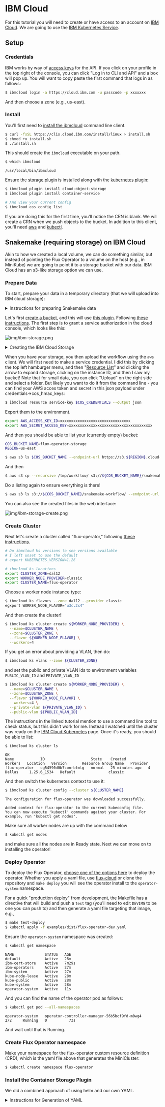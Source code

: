 # IBM Cloud

For this tutorial you will need to create or have access to an account on [IBM Cloud](https://cloud.ibm.com/).
We are going to use the [IBM Kubernetes Service](https://cloud.ibm.com/docs/containers?topic=containers-getting-started).

## Setup

### Credentials

IBM works by way of [access keys](https://cloud.ibm.com/docs/account?topic=account-userapikey&interface=ui#userapikey) for the API.
If you click on your profile in the top right of the console, you can click "Log in to CLI and API" and a box will pop up.
You will want to copy paste the first command that logs in as follows:

```bash
$ ibmcloud login -a https://cloud.ibm.com -u passcode -p xxxxxxx
```

And then choose a zone (e.g., us-east). 

### Install

You'll first need to [install the ibmcloud](https://cloud.ibm.com/docs/cli?topic=cli-getting-started) command line
client.

```bash
$ curl -fsSL https://clis.cloud.ibm.com/install/linux > install.sh
$ chmod +x install.sh
$ ./install.sh
```

This should create the `ibmcloud` executable on your path.

```bash
$ which ibmcloud
```
```console
/usr/local/bin/ibmcloud
```

Ensure the [storage plugin](https://cloud.ibm.com/docs/cloud-object-storage?topic=cloud-object-storage-cli-plugin-ic-cos-cli) is installed
along with the [kubernetes plugin](https://cloud.ibm.com/docs/containers?topic=containers-cs_cli_install):

```bash
$ ibmcloud plugin install cloud-object-storage
$ ibmcloud plugin install container-service

# And view your current config
$ ibmcloud cos config list
```

If you are doing this for the first time, you'll notice the CRN is blank. We will create a CRN when we push objects to the bucket.
In addition to this client, you'll need [aws](https://docs.aws.amazon.com/cli/latest/userguide/cli-chap-getting-started.html) and [kubectl](https://kubernetes.io/docs/tasks/tools/).


## Snakemake (requiring storage) on IBM Cloud

Akin to how we created a local volume, we can do something similar, but instead of pointing the Flux Operator
to a volume on the host (e.g., in MiniKube) we are going to point it to a storage bucket with our data.
IBM Cloud has an s3-like storage option we can use.

### Prepare Data

To start, prepare your data in a temporary directory (that we will upload into IBM cloud storage):

<details>

<summary>Instructions for preparing Snakemake data</summary>

```bash
$ git clone --depth 1 https://github.com/snakemake/snakemake-tutorial-data /tmp/workflow
```

You'll want to add the [Snakefile](https://github.com/rse-ops/flux-hpc/blob/main/snakemake/atacseq/Snakefile) for your workflow
along with a [plotting script](https://github.com/rse-ops/flux-hpc/blob/main/snakemake/atacseq/scripts/plot-quals.py):

```bash
$ wget -O /tmp/workflow/Snakefile https://raw.githubusercontent.com/rse-ops/flux-hpc/main/snakemake/atacseq/Snakefile
$ mkdir -p /tmp/workflow/scripts
$ wget -O /tmp/workflow/scripts/plot-quals.py https://raw.githubusercontent.com/rse-ops/flux-hpc/main/snakemake/atacseq/scripts/plot-quals.py
```

Delete GitHub/git assets:

```bash
$ rm -rf .git .github
```

You should have this structure:

```bash
$ tree /tmp/workflow
```
```
/tmp/workflow/
├── data
│   ├── genome.fa
│   ├── genome.fa.amb
│   ├── genome.fa.ann
│   ├── genome.fa.bwt
│   ├── genome.fa.fai
│   ├── genome.fa.pac
│   ├── genome.fa.sa
│   └── samples
│       ├── A.fastq
│       ├── B.fastq
│       └── C.fastq
├── Dockerfile
├── environment.yaml
├── README.md
├── scripts
│   └── plot-quals.py
└── Snakefile
```

</details>

Let's first [create a bucket](https://cloud.ibm.com/docs/cloud-object-storage?topic=cloud-object-storage-cli-plugin-ic-cos-cli#ic-create-bucket),
and this will use [this plugin](https://github.com/IBM/ibmcloud-cos-cli).
Following [these instructions](https://ibm.github.io/kubernetes-storage/Lab5/cos-with-s3fs/COS/).
The first step is to grant a service authorization in the cloud console, which looks like this:

![img/ibm-storage.png](img/ibm-storage.png)

<details>

<summary>Creating the IBM Cloud Storage</summary>

We first need to create a service account:

```bash
# This is usually "Default" - try doing "ibmcloud resource groups"
RESOURCEGROUP=$(ibmcloud resource groups --output json | jq -r '.[0].name') 
COS_NAME_RANDOM=$(date | md5sum | head -c10)
COS_NAME=$COS_NAME_RANDOM-cos-1
COS_CREDENTIALS=$COS_NAME-credentials
COS_PLAN=Lite
COS_BUCKET_NAME=flux-operator-storage
REGION=us-east
COS_PRIVATE_ENDPOINT=s3.private.$REGION.cloud-object-storage.appdomain.cloud
```

And now we can make the service instance:

```bash
$ ibmcloud resource service-instance-create $COS_NAME cloud-object-storage $COS_PLAN global -g $RESOURCEGROUP
```

And list to ensure it was created (repeats the output above for the most part, but can be run separately or
after the fact):

```bash
$ ibmcloud resource service-instance $COS_NAME
```

Next, set the GUID of the object storage instance,

```bash
COS_GUID=$(ibmcloud resource service-instance $COS_NAME --output json | jq -r '.[0].guid')
echo $COS_GUID
```

And add credentials so you can authenticate with IAM. 

```bash
$ ibmcloud resource service-key-create $COS_CREDENTIALS Writer --instance-name $COS_NAME --parameters '{"HMAC":true}'
```

And generate the API key in json:

```bash
COS_APIKEY=$(ibmcloud resource service-key $COS_CREDENTIALS --output json | jq -r '.[0].credentials.apikey')
echo $COS_APIKEY
```

Now we can (finally) create a bucket, first getting the CRN:

```bash
COS_CRN=$(ibmcloud resource service-key $COS_CREDENTIALS --output json | jq -r '.[0].credentials.resource_instance_id')
echo $COS_CRN
```
Add the CRN:

```bash
$ ibmcloud cos config crn --crn $COS_CRN
```

Verify that it shows up:

```bash
$ ibmcloud cos config list
```

And then create the bucket:

```bash
$ ibmcloud cos bucket-create --bucket $COS_BUCKET_NAME --region $REGION
```

And verify it was created:

```bash
$ ibmcloud cos list-buckets --ibm-service-instance-id $COS_CRN
```

</details>

When you have your storage, you then upload the workflow using the `aws` client. We will first need to make a service
credential. I did this by clicking the top left hamburger menu, and then "[Resource List](https://cloud.ibm.com/resources)" and clicking the arrow
to expand storage, clicking on the instance ID, and then I saw my bucket! Note that for small data, you can click "Upload" on the right
side and select a folder. But likely you want to do it from the command line - you can find your AWS acces token and secret in this json
payload under credentials->cos_hmac_keys:

```bash
$ ibmcloud resource service-key $COS_CREDENTIALS --output json
```

Export them to the environment.

```bash
export AWS_ACCESS_KEY_ID=xxxxxxxxxxxxxxxxxxxxxxxxxxxxxxxx
export AWS_SECRET_ACCESS_KEY=xxxxxxxxxxxxxxxxxxxxxxxxxxxxxxxxxxxxxx
```

And then you should be able to list your (currently empty) bucket:

```bash
COS_BUCKET_NAME=flux-operator-storage
REGION=us-east
```
```bash
$ aws s3 ls $COS_BUCKET_NAME --endpoint-url https://s3.${REGION}.cloud-object-storage.appdomain.cloud
```

And then

```bash
$ aws s3 cp --recursive /tmp/workflow/ s3://${COS_BUCKET_NAME}/snakemake-workflow --endpoint-url https://s3.${REGION}.cloud-object-storage.appdomain.cloud
```

Do a listing again to ensure everything is there!

```bash
$ aws s3 ls s3://${COS_BUCKET_NAME}/snakemake-workflow/ --endpoint-url https://s3.${REGION}.cloud-object-storage.appdomain.cloud
```

You can also see the created files in the web interface:

![img/ibm-storage-create.png](img/ibm-storage-create.png)

### Create Cluster

Next let's create a cluster called "flux-operator," following [these instructions](https://www.kubeflow.org/docs/distributions/ibm/create-cluster/).

```bash
# Do ibmcloud ks versions to see versions available
# I left unset to use the default
# export KUBERNETES_VERSION=1.26

# ibmcloud ks locations
export CLUSTER_ZONE=dal12
export WORKER_NODE_PROVIDER=classic
export CLUSTER_NAME=flux-operator
```

Choose a worker node instance type:

```bash
$ ibmcloud ks flavors --zone dal12 --provider classic
egxport WORKER_NODE_FLAVOR="u3c.2x4"
```

And then create the cluster!

```bash
$ ibmcloud ks cluster create ${WORKER_NODE_PROVIDER} \
  --name=$CLUSTER_NAME \
  --zone=$CLUSTER_ZONE \
  --flavor ${WORKER_NODE_FLAVOR} \
  --workers=4 
```

If you get an error about providing a VLAN, then do:


```bash
$ ibmcloud ks vlans --zone ${CLUSTER_ZONE}
```

and set the public and private VLAN ids to environment variables `PUBLIC_VLAN_ID` and `PRIVATE_VLAN_ID`

```bash
$ ibmcloud ks cluster create ${WORKER_NODE_PROVIDER} \
  --name=$CLUSTER_NAME \
  --zone=$CLUSTER_ZONE \
  --flavor ${WORKER_NODE_FLAVOR} \
  --workers=4 \
  --private-vlan ${PRIVATE_VLAN_ID} \
  --public-vlan ${PUBLIC_VLAN_ID} 
```

The instructions in the linked tutorial mention to use a command line tool to check status, but this didn't work for me.
Instead I watched until the cluster was ready on the [IBM Cloud Kubernetes](https://cloud.ibm.com/kubernetes/clusters) page.
Once it's ready, you should be able to list:

```bash
$ ibmcloud ks cluster ls
```
```console
OK
Name            ID                     State    Created          Workers   Location   Version       Resource Group Name   Provider
flux-operator   cg54590d0b7conrbfmtg   normal   25 minutes ago   4         Dallas     1.25.6_1534   Default               classic
```

And then switch the kubernetes context to use it:

```bash
$ ibmcloud ks cluster config --cluster ${CLUSTER_NAME}
```
```console
The configuration for flux-operator was downloaded successfully.

Added context for flux-operator to the current kubeconfig file.
You can now execute 'kubectl' commands against your cluster. For example, run 'kubectl get nodes'.
```

Make sure all worker nodes are up with the command below

```bash
$ kubectl get nodes
```

and make sure all the nodes are in Ready state. Next we can move on to installing the operator!


### Deploy Operator

To deploy the Flux Operator, [choose one of the options here](https://flux-framework.org/flux-operator/getting_started/user-guide.html#production-install) to deploy the operator. Whether you apply a yaml file, use [flux-cloud](https://converged-computing.github.io/flux-cloud) or clone the repository and `make deploy` you will see the operator install to the `operator-system` namespace.

For a quick "production deploy" from development, the Makefile has a directive that will build and push a `test` tag (you'll need to edit `DEVIMG` to be one you can push to) and then generate a
yaml file targeting that image, e.g.,

```bash
$ make test-deploy
$ kubectl apply -f examples/dist/flux-operator-dev.yaml
```

Ensure the `operator-system` namespace was created:

```bash
$ kubectl get namespace
```
```console
NAME              STATUS   AGE
default           Active   28m
ibm-cert-store    Active   7m29s
ibm-operators     Active   27m
ibm-system        Active   27m
kube-node-lease   Active   28m
kube-public       Active   28m
kube-system       Active   28m
operator-system   Active   11s
```

And you can find the name of the operator pod as follows:

```bash
$ kubectl get pod --all-namespaces
```
```console
operator-system   operator-controller-manager-56b5bcf9fd-m8wg4               2/2     Running   0          73s
```

And wait until that is Running.

### Create Flux Operator namespace

Make your namespace for the flux-operator custom resource definition (CRD), which is the yaml file above that generates the MiniCluster:

```bash
$ kubectl create namespace flux-operator
```

### Install the Container Storage Plugin

We did a combined approach of using helm and our own YAML.

<details>

<summary>Instructions for Generation of YAML</summary>

If you do want to use helm to reproduce this, you will need to [install helm](https://helm.sh/docs/intro/install/). First,
add the [IBM repository](https://github.com/IBM/charts/tree/5870731bfebc867a47fec79507f2f7f616688e25/stable/ibm-object-storage-plugin) to helm:

```bash
$ helm repo add ibm-helm https://raw.githubusercontent.com/IBM/charts/master/repo/ibm-helm
```
Then you'll want to update the helm IBM repository:

```bash
$ helm repo update
$ helm plugin remove ibmc || echo "No ibmc plugin installed"
```

And pull and install the latest:

```bash
$ helm fetch --untar ibm-helm/ibm-object-storage-plugin
$ helm plugin install ./ibm-object-storage-plugin/helm-ibmc
```

Ensure you set the right permissions:
```bash
$ chmod 755 /home/${USER}/.local/share/helm/plugins/helm-ibmc/ibmc.sh
```
And then berify installation:

```bash
$ helm ibmc --help
```

The output version of the Helm version needs to be >3.0. Then we can inspect
variables:

```bash
$ helm show values ibm-helm/ibm-object-storage-plugin
```

```console
replicaCount: 1
maxUnavailableNodeCount: 1

# Change license to true to indicate have read and agreed to license agreement
# https://www.apache.org/licenses/LICENSE-2.0
license: false

image:
  providerImage:
    # This image is required only for IBM Cloud clusters
    ibmContainerRegistry: icr.io/ibm/ibmcloud-provider-storage:1.30.6
  pluginImage:
    ibmContainerRegistry: icr.io/ibm/ibmcloud-object-storage-plugin@sha256:ce509caa7a47c3329cb4d854e0b3763081ac725901e40d5e57fe93b6cd125243
    publicRegistry: icr.io/cpopen/ibmcloud-object-storage-plugin@sha256:ce509caa7a47c3329cb4d854e0b3763081ac725901e40d5e57fe93b6cd125243
  driverImage:
    ibmContainerRegistry: icr.io/ibm/ibmcloud-object-storage-driver@sha256:8c91974660bf98efc772f369b828b3dbcea5d6829cbd85e6321884f4c4eabe09
    publicRegistry: icr.io/cpopen/ibmcloud-object-storage-driver@sha256:8c91974660bf98efc772f369b828b3dbcea5d6829cbd85e6321884f4c4eabe09
  pullPolicy: Always

# IAM endpoint url
iamEndpoint: https://iam.cloud.ibm.com
iamEndpointVPC: https://private.iam.cloud.ibm.com

# IBMC || IBMC-VPC || RHOCP || SATELLITE
provider: RHOCP

# Container platform [ K8S vs OpenShift ]
platform: OpenShift

# Datacenter name where cluster is deployed (required only for IKS)
dcname: ""
region: ""
# Worker node's OS [ redhat || debian ]
workerOS: redhat

# COS endpoints and COS storageClass configuration
# For satellite clusters, to use aws, wasabi or ibm object storage, please provide the s3Provider(aws/wasabi/ibm) and respective storageClass(region) values.
# If user provides all 3 values endpoint, storageClass and s3Provider, precedence is given to storageClass and s3Provider.
# To input endpoint explicitly, input only endpoint and storageClass and skip s3Provider.
# For non-satellite rhocp clusters, please provide cos endpoint and cos storageclass.

cos:
  # The s3 endpoint url for the targeted object storage service; format - https://<Endpoint URL>
  endpoint: "NA"
  # The region in which the bucket has to be created as per the object storage service provider, ex - us-south
  storageClass: ""
  # Supported object storage service providers are aws, ibm, wasabi
  s3Provider: ""

secondaryValueFile: ibm/values.yaml
secondaryValueFileSat: satellite/values.yaml

arch: amd64

resource:
  memory: 500Mi
  cpu: 500m
  ephemeralStorageReq: 5Mi
  ephemeralStorageLimit: 105Mi

# /etc/kubernetes for RHOCP else /usr/libexec/kubernetes
kubeDriver: /usr/libexec/kubernetes

bucketAccessPolicy: false

quotaLimit: false

allowCrossNsSecret: true

# current and previous
s3fsVersion: current
```

Of the values we can set, we likely want to set the following:

```diff
# Change license to true to indicate have read and agreed to license agreement
# https://www.apache.org/licenses/LICENSE-2.0
- license: false
+ license: true

# IBMC || IBMC-VPC || RHOCP || SATELLITE
- provider: RHOCP
+ provider: IBMC

# Container platform [ K8S vs OpenShift ]
- platform: OpenShift
+ platform: K8S

# Worker node's OS [ redhat || debian ]
- workerOS: redhat
+ workerOS: debian

# COS endpoints and COS storageClass configuration
# For satellite clusters, to use aws, wasabi or ibm object storage, please provide the s3Provider(aws/wasabi/ibm) and respective storageClass(region) values.
# If user provides all 3 values endpoint, storageClass and s3Provider, precedence is given to storageClass and s3Provider.
# To input endpoint explicitly, input only endpoint and storageClass and skip s3Provider.
# For non-satellite rhocp clusters, please provide cos endpoint and cos storageclass.

cos:
  # The s3 endpoint url for the targeted object storage service; format - https://<Endpoint URL>
-  endpoint: "NA"
+ endpoint: "https://s3.us-east.cloud-object-storage.appdomain.cloud/"
  # Supported object storage service providers are aws, ibm, wasabi
-  s3Provider: ""
+  s3Provider: "ibm"
```
Using the above, we would install the plugin directly with our customizations:

```bash
$ helm ibmc install ibm-object-storage-plugin ibm-helm/ibm-object-storage-plugin --set license=true --set provider=IBMC --set platform=K8s --set workerOS=debian --set cos.s3Provider=ibm
```

Give a minute or so, and then check that the storage classes were created correctly:

```bash
$ kubectl get storageclass | grep 'ibmc-s3fs'
```

Then make sure the plugin pods are running (in "RUNNING" state):

```bash
$ kubectl get pods -n ibm-object-s3fs -o wide | grep object
```

Ensure the secret exists in the default namespace:

```bash
$ kubectl get secrets -n default | grep icr-io
```

We will want to copy the secret to ibm-object-s3fs namespace

```bash
$ kubectl get secret -n default all-icr-io -o yaml | sed 's/default/ibm-object-s3fs/g' | kubectl -n ibm-object-s3fs create -f -
```

And then make sure that the image pull secret is available in the ibm-object-s3fs  namespace.

```bash
$ kubectl get secrets -n ibm-object-s3fs | grep icr-io
```

Verify that the state of the plugin pods changes to "Running".

```bash
$ kubectl get pods -n ibm-object-s3fs | grep object
```

Finally, create a secret with our service ID to give access to storage. To get your API key:

```bash
$ ibmcloud resource service-key $COS_CREDENTIALS --output json
```

If you are doing the full tutorial, this is the variable under `$COS_APIKEY` and the 
the service instance id should be `$COS_NAME`.

```bash
$ kubectl create secret generic s3-secret --namespace=flux-operator --type=ibm/ibmc-s3fs  --from-literal=api-key=${COS_APIKEY} --from-literal=service-instance-id=${COS_NAME}
```

Finally, we need to create a storage class that points to the correct credentials
and namespace. Note this file names it "ibm-s3-storage":

```bash
$ kubectl apply -f examples/storage/ibm/storageclass.yaml 
```

At this point we have the storage driver running, along with the storage class and secret, and we should
attempt to use it with the Flux Operator.

### Snakemake MiniCluster

Note that I found all these annotation options [here](https://github.com/IBM/ibmcloud-object-storage-plugin/blob/455032aea2f820b8b3ad927e9af1eef6942dc2d5/provisioner/ibm-s3fs-provisioner_test.go#L73).
Also note that we are setting the `commands: -> runFluxAsRoot` to true. This isn't ideal, but it was the
only way I could get the storage to both be seen and have permission to write there. Let's create the job!
Since the storage plugin uses a FlexDriver, and this is being deprecated, we need to create the persistent
volume manually. It will be discovered and used by the Flux Operator. I tried adding the
owner reference "uid" to this file first:

```bash
$  kubectl get -n operator-system pod operator-controller-manager-858c9ccfb4-2k79n -o yaml 
#    uid: 87b73461-b5fc-4746-a959-e84518096ed4
```

Although it didn't seem to make a difference - a second PV (or PVC?) was always made.
Next make it:

```yaml
$ kubectl create -f examples/storage/ibm/pv.yaml
```

And then right after, create the MiniCluster

```bash
$ kubectl apply -f examples/storage/ibm/minicluster.yaml
```

The pods will take a bit to pull the containers, in the meantime you can check out the pv and pvc:

STOPPED HERE - the pvc seems to create a second PV but then the pod is in pending because the "data" one
we created (which wasn't used) is the one available.:

```console
$ kubectl get -n flux-operator pv
NAME                                       CAPACITY   ACCESS MODES   RECLAIM POLICY   STATUS      CLAIM                      STORAGECLASS     REASON   AGE
data                                       25Gi       RWX            Delete           Available   flux-operator/data-claim   ibm-s3-storage            3m24s
pvc-0400f3cc-2662-4cb2-a83b-3bda9e0ea0be   25Gi       RWX            Delete           Pending     flux-operator/data-claim   ibm-s3-storage            113s
```
Why was the second created?

```console
$ kubectl get -n flux-operator pvc
NAME         STATUS   VOLUME   CAPACITY   ACCESS MODES   STORAGECLASS     AGE
data-claim   Lost                                        ibm-s3-storage   5m55s
```
And then the data claim is lost...

```console
$ kubectl describe -n flux-operator pvc
Name:          data-claim
Namespace:     flux-operator
StorageClass:  ibm-s3-storage
Status:        Lost
Volume:        
Labels:        <none>
Annotations:   ibm.io/auto-create-bucket: false
               ibm.io/auto-delete-bucket: false
               ibm.io/bucket: flux-operator-storage
               ibm.io/chunk-size-mb: 40
               ibm.io/curl-debug: false
               ibm.io/debug-level: warn
               ibm.io/iam-endpoint: https://iam.cloud.ibm.com
               ibm.io/kernel-cache: true
               ibm.io/multireq-max: 20
               ibm.io/object-store-endpoint: https://s3.direct.us-east.cloud-object-storage.appdomain.cloud
               ibm.io/object-store-storage-class: us-east-standard
               ibm.io/parallel-count: 20
               ibm.io/s3fs-fuse-retry-count: 5
               ibm.io/secret-name: s3-secret
               ibm.io/secret-namespace: flux-operator
               ibm.io/stat-cache-size: 100000
               pv.kubernetes.io/bind-completed: yes
               pv.kubernetes.io/bound-by-controller: yes
               volume.beta.kubernetes.io/storage-provisioner: ibm.io/ibmc-s3fs
               volume.kubernetes.io/storage-provisioner: ibm.io/ibmc-s3fs
Finalizers:    [kubernetes.io/pvc-protection]
Capacity:      
Access Modes:  
VolumeMode:    Filesystem
Used By:       flux-sample-0-wbqft
               flux-sample-1-rcf97
Events:
  Type     Reason                 Age   From                                                                                                  Message
  ----     ------                 ----  ----                                                                                                  -------
  Normal   Provisioning           6m4s  ibm.io/ibmc-s3fs_ibmcloud-object-storage-plugin-bd89679b7-lgmx9_55bf4496-14e8-47dd-999e-7e9398a9bfd8  External provisioner is provisioning volume for claim "flux-operator/data-claim"
  Warning  ClaimLost              6m3s  persistentvolume-controller                                                                           Bound claim has lost reference to PersistentVolume. Data on the volume is lost!
  Normal   ProvisioningSucceeded  6m3s  ibm.io/ibmc-s3fs_ibmcloud-object-storage-plugin-bd89679b7-lgmx9_55bf4496-14e8-47dd-999e-7e9398a9bfd8  Successfully provisioned volume pvc-0400f3cc-2662-4cb2-a83b-3bda9e0ea0be
(env) (base) vanessa@vanessa-ThinkPad-T490s:~/Desktop/Code/flux/operator$ kubectl get -n flux-operator pv
NAME                                       CAPACITY   ACCESS MODES   RECLAIM POLICY   STATUS      CLAIM                      STORAGECLASS     REASON   AGE
data                                       25Gi       RWX            Delete           Available   flux-operator/data-claim   ibm-s3-storage            8m39s
pvc-0400f3cc-2662-4cb2-a83b-3bda9e0ea0be   25Gi       RWX            Delete           Pending     flux-operator/data-claim   ibm-s3-storage            7m8s
```
But reports using the second (pending) one?

## Clean up

To clean up:

```bash
# Delete the cluster
$ ibmcloud ks cluster rm --force-delete-storage -c ${CLUSTER_NAME}

# Delete storage
$ ibmcloud cos bucket-delete --bucket $name_bucket
```
